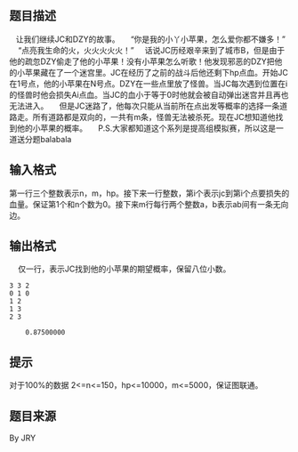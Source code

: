 


## 题目描述
   让我们继续JC和DZY的故事。
    “你是我的小丫小苹果，怎么爱你都不嫌多！”
    “点亮我生命的火，火火火火火！”
    话说JC历经艰辛来到了城市B，但是由于他的疏忽DZY偷走了他的小苹果！没有小苹果怎么听歌！他发现邪恶的DZY把他的小苹果藏在了一个迷宫里。JC在经历了之前的战斗后他还剩下hp点血。开始JC在1号点，他的小苹果在N号点。DZY在一些点里放了怪兽。当JC每次遇到位置在i的怪兽时他会损失Ai点血。当JC的血小于等于0时他就会被自动弹出迷宫并且再也无法进入。
    但是JC迷路了，他每次只能从当前所在点出发等概率的选择一条道路走。所有道路都是双向的，一共有m条，怪兽无法被杀死。现在JC想知道他找到他的小苹果的概率。
    P.S.大家都知道这个系列是提高组模拟赛，所以这是一道送分题balabala
## 输入格式
第一行三个整数表示n，m，hp。接下来一行整数，第i个表示jc到第i个点要损失的血量。保证第1个和n个数为0。接下来m行每行两个整数a，b表示ab间有一条无向边。
## 输出格式
    仅一行，表示JC找到他的小苹果的期望概率，保留八位小数。

```input1
3 3 2
0 1 0
1 2
1 3
2 3

```
```output1
    0.87500000
```

## 提示
对于100%的数据 2<=n<=150，hp<=10000，m<=5000，保证图联通。
## 题目来源
By JRY


